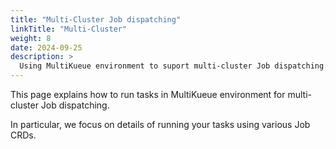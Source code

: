 ```yaml
---
title: "Multi-Cluster Job dispatching"
linkTitle: "Multi-Cluster"
weight: 8
date: 2024-09-25
description: >
  Using MultiKueue environment to suport multi-cluster Job dispatching.
---
```


This page explains how to run tasks in MultiKueue environment for multi-cluster Job dispatching.

In particular, we focus on details of running your tasks using various Job CRDs.